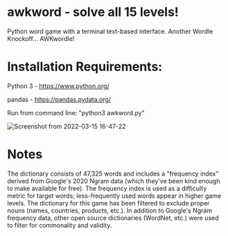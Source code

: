 # awkword - solve all 15 levels!
Python word game with a terminal text-based interface.  Another Wordle Knockoff... AWKwordle!

# Installation Requirements:
Python 3 - https://www.python.org/

pandas - https://pandas.pydata.org/

Run from command line:  "python3 awkword.py"


![Screenshot from 2022-03-15 16-47-22](https://user-images.githubusercontent.com/101674931/158484934-eb48f7c7-fb89-4212-ab2a-726753c9a542.png)

# Notes

The dictionary consists of 47,325 words and includes a "frequency index" derived from Google's 2020 Ngram data (which they've been kind enough to make available for free).  The frequency index is used as a difficulty metric for target words; less-frequently used words appear in higher game levels.  The dictionary for this game has been filtered to exclude proper nouns (names, countries, products, etc.).  In addition to Google's Ngram frequency data, other open source dictionaries (WordNet, etc.) were used to filter for commonality and validity.
